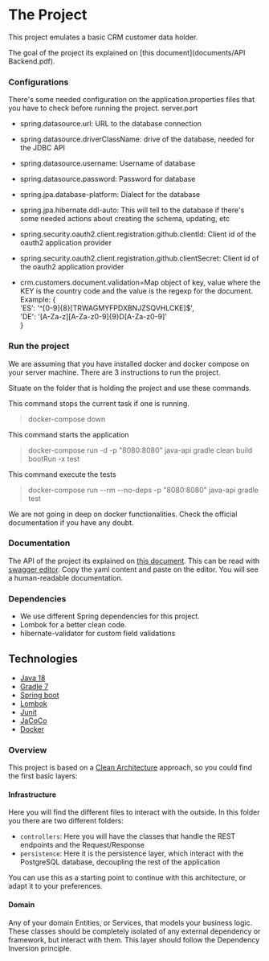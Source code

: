# The Project
This project emulates a basic CRM customer data holder.

The goal of the project its explained on [this document](documents/API Backend.pdf).

### Configurations
There's some needed configuration on the application.properties files that you have to check before running the project.
server.port

- spring.datasource.url: URL to the database connection
- spring.datasource.driverClassName: drive of the database, needed for the JDBC API
- spring.datasource.username: Username of database
- spring.datasource.password: Password for database
- spring.jpa.database-platform: Dialect for the database
- spring.jpa.hibernate.ddl-auto: This will tell to the database if there's some needed actions about creating the schema, updating, etc

- spring.security.oauth2.client.registration.github.clientId: Client id of the oauth2 application provider
- spring.security.oauth2.client.registration.github.clientSecret: Client id of the oauth2 application provider
- crm.customers.document.validation=Map object of key, value where the KEY is the country code and the value is the regexp for the document. Example: {\
'ES': '^[0-9]{8}[TRWAGMYFPDXBNJZSQVHLCKE]$',\
'DE': '[A-Za-z][A-Za-z0-9]{9}D[A-Za-z0-9]'\
}
### Run the project
We are assuming that you have installed docker and docker compose on your server machine.
There are 3 instructions to run the project.

Situate on the folder that is holding the project and use these commands.

This command stops the current task if one is running.
> docker-compose down

This command starts the application
>docker-compose run -d -p "8080:8080" java-api gradle clean build bootRun -x test

This command execute the tests
>docker-compose run --rm --no-deps -p "8080:8080" java-api gradle test

We are not going in deep on docker functionalities. Check the official documentation if you have any doubt.

### Documentation

The API of the project its explained on [this document](documents/api-doc.yaml).
This can be read with [swagger editor](https://editor.swagger.io/). Copy the yaml content and paste on the editor. You will see a human-readable documentation.

### Dependencies

- We use different Spring dependencies for this project.
- Lombok for a better clean code.
- hibernate-validator for custom field validations

## Technologies

* [Java 18](https://openjdk.java.net/projects/jdk/18/)
* [Gradle 7](https://docs.gradle.org/7.0/release-notes.html)
* [Spring boot](https://spring.io/projects/spring-boot)
* [Lombok](https://projectlombok.org/)
* [Junit](https://junit.org/junit5/)
* [JaCoCo](https://docs.gradle.org/current/userguide/jacoco_plugin.html)
* [Docker](https://www.docker.com/)

### Overview

This project is based on
a [Clean Architecture](https://blog.cleancoder.com/uncle-bob/2012/08/13/the-clean-architecture.html) approach, so you
could find the first basic layers:

#### Infrastructure

Here you will find the different files to interact with the outside. In this folder you there are two different folders:

* `controllers`: Here you will have the classes that handle the REST endpoints and the Request/Response
* `persistence`: Here it is the persistence layer, which interact with the PostgreSQL database, decoupling the rest of
  the application

You can use this as a starting point to continue with this architecture, or adapt it to your preferences.

#### Domain

Any of your domain Entities, or Services, that models your business logic. These classes should be completely isolated
of any external dependency or framework, but interact with them. This layer should follow the Dependency Inversion
principle.
